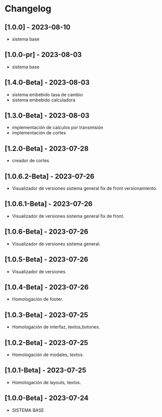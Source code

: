 # Changelog


## [1.0.0] - 2023-08-10
- sistema base
## [1.0.0-pr] - 2023-08-03
- sistema base
## [1.4.0-Beta] - 2023-08-03
- sistema embebido tasa de cambio
- sistema embebido calculadora
## [1.3.0-Beta] - 2023-08-03
- implementación de calculos por transmisión
- implementación de cortes
## [1.2.0-Beta] - 2023-07-28
- creador de cortes

## [1.0.6.2-Beta] - 2023-07-26
- Visualizador de versiones sistema general fix de front versionamiento.

## [1.0.6.1-Beta] - 2023-07-26
- Visualizador de versiones sistema general fix de front.
## [1.0.6-Beta] - 2023-07-26
- Visualizador de versiones sistema general.
## [1.0.5-Beta] - 2023-07-26
- Visualizador de versiones.

## [1.0.4-Beta] - 2023-07-26
- Homologación de footer.

## [1.0.3-Beta] - 2023-07-25
- Homologación de interfaz, textos,botones.

## [1.0.2-Beta] - 2023-07-25
- Homologación de modales, textos.

## [1.0.1-Beta] - 2023-07-25
- Homologación de layouts, textos.

 ## [1.0.0-Beta] - 2023-07-24
- SISTEMA BASE

 